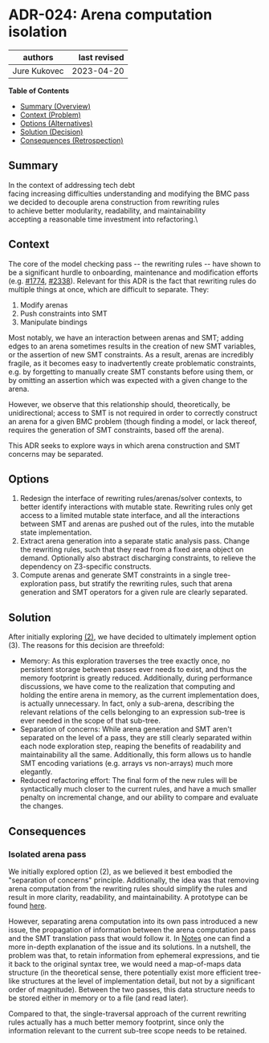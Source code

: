 # ADR-024: Arena computation isolation

| authors                                | last revised    |
| -------------------------------------- | --------------: |
| Jure Kukovec                           | 2023-04-20      |

**Table of Contents**

- [Summary (Overview)](#summary)
- [Context (Problem)](#context)
- [Options (Alternatives)](#options)
- [Solution (Decision)](#solution)
- [Consequences (Retrospection)](#consequences)

## Summary

<!-- Statement to summarize, following the following formula: -->

In the context of addressing tech debt\
facing increasing difficulties understanding and modifying the BMC pass\
we decided to decouple arena construction from rewriting rules\
to achieve better modularity, readability, and maintainability \
accepting a reasonable time investment into refactoring.\

## Context

<!-- Communicates the forces at play (technical, political, social, project).
     This is the story explaining the problem we are looking to resolve.
-->

The core of the model checking pass -- the rewriting rules -- have shown to be a significant hurdle to onboarding, maintenance and modification efforts (e.g. [#1774](https://github.com/informalsystems/apalache/issues/1774), [#2338](https://github.com/informalsystems/apalache/issues/2338)).
Relevant for this ADR is the fact that rewriting rules do multiple things at once, which are difficult to separate. They:
  1. Modify arenas
  2. Push constraints into SMT
  3. Manipulate bindings

Most notably, we have an interaction between arenas and SMT; adding edges to an arena sometimes results in the creation of new SMT variables, or the assertion of new SMT constraints.
As a result, arenas are incredibly fragile, as it becomes easy to inadvertently create problematic constraints, e.g. by forgetting to manually create SMT constants before using them, or by omitting an assertion which was expected with a given change to the arena.

However, we observe that this relationship should, theoretically, be unidirectional; access to SMT is not required in order to correctly construct an arena for a given BMC problem (though finding a model, or lack thereof, requires the generation of SMT constraints, based off the arena).

This ADR seeks to explore ways in which arena construction and SMT concerns may be separated.

## Options

<!-- Communicate the options considered.
     This records evidence of our circumspection and documents the various alternatives
     considered but not adopted.
-->

1. Redesign the interface of rewriting rules/arenas/solver contexts, to better identify interactions with mutable state. Rewriting rules only get access to a limited mutable state interface, and all the interactions between SMT and arenas are pushed out of the rules, into the mutable state implementation.
2. Extract arena generation into a separate static analysis pass. Change the rewriting rules, such that they read from a fixed arena object on demand. Optionally also abstract discharging constraints, to relieve the dependency on Z3-specific constructs.
3. Compute arenas and generate SMT constraints in a single tree-exploration pass, but stratify the rewriting rules, such that arena generation and SMT operators for a given rule are clearly separated.


## Solution

<!-- Communicates what solution was decided, and it is expected to solve the
     problem. -->

After initially exploring [(2)](#consequences), we have decided to ultimately implement option (3). The reasons for this decision are threefold:
  - Memory: As this exploration traverses the tree exactly once, no persistent storage between passes ever needs to exist, and thus the memory footprint is greatly reduced. Additionally, during performance discussions, we have come to the realization that computing and holding the entire arena in memory, as the current implementation does, is actually unnecessary. In fact, only a sub-arena, describing the relevant relations of the cells belonging to an expression sub-tree is ever needed in the scope of that sub-tree.
  - Separation of concerns: While arena generation and SMT aren't separated on the level of a pass, they are still clearly separated within each node exploration step, reaping the benefits of readability and maintainability all the same. Additionally, this form allows us to handle SMT encoding variations (e.g. arrays vs non-arrays) much more elegantly.
  - Reduced refactoring effort: The final form of the new rules will be syntactically much closer to the current rules, and have a much smaller penalty on incremental change, and our ability to compare and evaluate the changes.

## Consequences

<!-- Records the results of the decision over the long term.
     Did it work, not work, was changed, upgraded, etc.
-->

### Isolated arena pass
We initially explored option (2), as we believed it best embodied the "separation of concerns" principle. 
Additionally, the idea was that removing arena computation from the rewriting rules should simplify the rules and result in more clarity, readability, and maintainability.
A prototype can be found [here][proto].

However, separating arena computation into its own pass introduced a new issue, the propagation of information between the arena computation pass and the SMT translation pass that would follow it.
In [Notes][] one can find a more in-depth explanation of the issue and its solutions.
In a nutshell, the problem was that, to retain information from ephemeral expressions, and tie it back to the original syntax tree, we would need a map-of-maps data structure (in the theoretical sense, there potentially exist more efficient tree-like structures at the level of implementation detail, but not by a significant order of magnitude).
Between the two passes, this data structure needs to be stored either in memory or to a file (and read later).

Compared to that, the single-traversal approach of the current rewriting rules
actually has a much better memory footprint, since only the information relevant to the current sub-tree scope needs to be retained.




[Notes]: https://github.com/informalsystems/apalache/pull/2467
[proto]: https://github.com/informalsystems/apalache/tree/jk/arenaSeparationProto/tla-pp/src/main/scala/at/forsyte/apalache/tla/pp/arenas